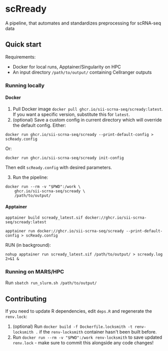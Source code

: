 # scRready
A pipeline, that automates and standardizes preprocessing for scRNA-seq data

## Quick start
Requirements:
* Docker for local runs, Apptainer/Singularity on HPC
* An input directory `/path/to/output/` containing Cellranger outputs

### Running locally

#### Docker
1) Pull Docker image `docker pull ghcr.io/sii-scrna-seq/scready:latest`. If you want a specific version, substitute this for `latest`.
2) (optional) Save a custom config in current directory which will override the default config. Either:

```
docker run ghcr.io/sii-scrna-seq/scready --print-default-config > scReady.config
``` 
Or:

```
docker run ghcr.io/sii-scrna-seq/scready init-config
```
Then edit `scReady.config` with desired parameters. 

3) Run the pipeline:
```
docker run --rm -v "$PWD":/work \
    ghcr.io/sii-scrna-seq/scready \
    /path/to/output/
```

#### Apptainer

```
apptainer build scready_latest.sif docker://ghcr.io/sii-scrna-seq/scready:latest
```

```
apptainer run docker://ghcr.io/sii-scrna-seq/scready --print-default-config > scReady.config
```

RUN (in background):
```
nohup apptainer run scready_latest.sif /path/to/output/ > scready.log 2>&1 &
```

### Running on MARS/HPC
Run `sbatch run_slurm.sh /path/to/output/`

## Contributing
If you need to update R dependencies, edit `deps.R` and regenerate the `renv.lock`:
1) (optional) Run `docker build -f Dockerfile.locksmith -t renv-locksmith .` if the `renv-locksmith` container hasn't been built before.
2) Run `docker run --rm -v "$PWD":/work renv-locksmith` to save updated `renv.lock` - make sure to commit this alongside any code changes!
